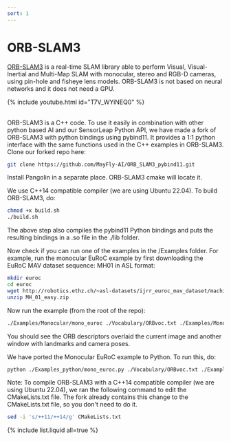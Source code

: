 ```yaml
---
sort: 1
---
```


# ORB-SLAM3
[ORB-SLAM3](https://github.com/UZ-SLAMLab/ORB_SLAM3) is a real-time SLAM library able to perform Visual, Visual-Inertial and Multi-Map SLAM with monocular, stereo and RGB-D cameras, using pin-hole and fisheye lens models. ORB-SLAM3 is not based on neural networks and it does not need a GPU.

{% include youtube.html id="T7V_WYiNEQ0" %}
 <br/><br/>

ORB-SLAM3 is a C++ code. To use it easily in combination with other python based AI and our SensorLeap Python API, we have made a fork of ORB-SLAM3 with python bindings using pybind11. It provides a 1:1 python interface with the same functions used in the C++ examples in ORB-SLAM3. Clone our forked repo here:
```bash
git clone https://github.com/MayFly-AI/ORB_SLAM3_pybind11.git
```

Install Pangolin in a separate place. ORB-SLAM3 cmake will locate it.

We use C++14 compatible compiler (we are using Ubuntu 22.04). To build ORB-SLAM3, do:
```bash
chmod +x build.sh
./build.sh
```

The above step also compiles the pybind11 Python bindings and puts the resulting bindings in a .so file in the ./lib folder.

Now check if you can run one of the examples in the /Examples folder. For example, run the monocular EuRoC example by
first downloading the EuRoC MAV dataset sequence: MH01 in ASL format:
```bash
mkdir euroc
cd euroc
wget http://robotics.ethz.ch/~asl-datasets/ijrr_euroc_mav_dataset/machine_hall/MH_01_easy/MH_01_easy.zip -P .
unzip MH_01_easy.zip 
```

Now run the example (from the root of the repo):
```bash
./Examples/Monocular/mono_euroc ./Vocabulary/ORBvoc.txt ./Examples/Monocular/EuRoC.yaml ./euroc/ ./Examples/Monocular/EuRoC_TimeStamps/MH01.txt 
```
You should see the ORB descriptors overlaid the current image and another window with landmarks and camera poses.

We have ported the Monocular EuRoC example to Python. To run this, do:
```bash
python ./Examples_python/mono_euroc.py ./Vocabulary/ORBvoc.txt ./Examples/Monocular/EuRoC.yaml ./euroc/ ./Examples/Monocular/EuRoC_TimeStamps/MH01.txt 
```

Note: To compile ORB-SLAM3 with a C++14 compatible compiler (we are using Ubuntu 22.04), we ran the following command to edit the CMakeLists.txt file.
The fork already contains this change to the CMakeLists.txt file, so you don't need to do it.
```bash
sed -i 's/++11/++14/g' CMakeLists.txt
```



{% include list.liquid all=true %}
